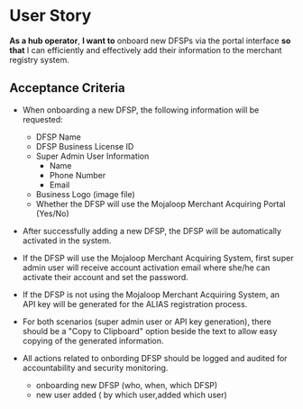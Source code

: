 # User Story

**As a hub operator**, **I want to** onboard new DFSPs via the portal interface **so that** I can efficiently and effectively add their information to the merchant registry system.

## Acceptance Criteria

- When onboarding a new DFSP, the following information will be requested:
  - DFSP Name
  - DFSP Business License ID
  - Super Admin User Information
    - Name
    - Phone Number
    - Email
  - Business Logo (image file)
  - Whether the DFSP will use the Mojaloop Merchant Acquiring Portal (Yes/No)

- After successfully adding a new DFSP, the DFSP will be automatically activated in the system.
- If the DFSP will use the Mojaloop Merchant Acquiring System, first super admin user will receive account activation email where she/he can activate their account and set the password.
- If the DFSP is not using the Mojaloop Merchant Acquiring System, an API key will be generated for the ALIAS registration process.
- For both scenarios (super admin user or API key generation), there should be a "Copy to Clipboard" option beside the text to allow easy copying of the generated information.
- All actions related to onbording DFSP should be logged and audited for accountability and security monitoring.
  - onboarding new DFSP (who, when, which DFSP)
  - new user added ( by which user,added which user)
